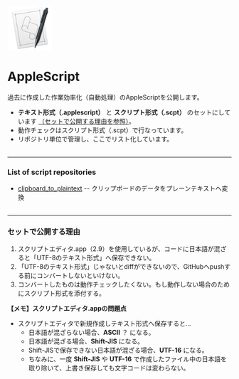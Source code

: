<img src="img/applescript.png" alt="applescript_icon" title="applescript_icon" width="100" >

# AppleScript

過去に作成した作業効率化（自動処理）のAppleScriptを公開します。

* **テキスト形式（.applescript）** と **スクリプト形式（.scpt）** のセットにしています [（セットで公開する理由を参照）](#target1)。
* 動作チェックはスクリプト形式（.scpt）で行なっています。
* リポジトリ単位で管理し、ここでリスト化しています。
<br><br>

---
### List of script repositories

* [clipboard_to_plaintext](/../clipboard_to_plaintext/) -- クリップボードのデータをプレーンテキストへ変換
<br><br>

---
<a name ="target1"></a>
### セットで公開する理由

1. スクリプトエディタ.app（2.9）を使用しているが、コードに日本語が混ざると「UTF-8のテキスト形式」へ保存できない。
2. 「UTF-8のテキスト形式」じゃないとdiffができないので、GitHubへpushする前にコンバートしないといけない。
3. コンバートしたものは動作チェックしたくない。もし動作しない場合のためにスクリプト形式を添付する。

**【メモ】スクリプトエディタ.appの問題点**

- スクリプトエディタで新規作成しテキスト形式へ保存すると...
    - 日本語が混ざらない場合、**ASCII** ？ になる。
    - 日本語が混ざる場合、**Shift-JIS** になる。
    - Shift-JISで保存できない日本語が混ざる場合、**UTF-16** になる。
    - ちなみに、一度 **Shift-JIS** や **UTF-16** で作成したファイル中の日本語を取り除いて、上書き保存しても文字コードは変わらない。
